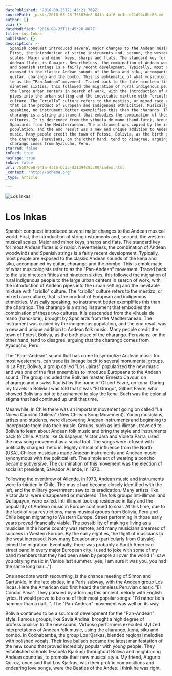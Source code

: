 ```yaml
---
datePublished: '2016-08-25T21:45:21.769Z'
sourcePath: _posts/2016-08-25-75507de8-041a-4af6-bc3d-d21d94c8bc80.md
author: []
via: {}
dateModified: '2016-08-25T21:45:20.887Z'
title: Los Inkas
publisher: {}
description: >-
  Spanish conquest introduced several major changes to the Andean musical world.
  First, the introduction of string instruments and, second, the western musical
  scales: Major and minor keys, sharps and flats. The standard key for most
  Andean flutes is G major. Nevertheless, the combination of Andean woodwinds
  and Spanish strings is a fairly recent development. Typically, most people are
  exposed to the classic Andean sounds of the kena and siku, accompanied by
  guitar, charango and the bombo. This is emblematic of what musicologists refer
  to as the “Pan-Andean” movement. Traced back to the late nineteen fifties and
  nineteen sixties, this followed the migration of rural indigenous people to
  the large urban centers in search of work, with the introduction of Andean
  pipes into the urban setting and the inevitable mixture with “criollo”
  culture. The “criollo” culture refers to the mestizo, or mixed race culture,
  that is the product of European and indigenous ethnicities. Musically
  speaking, no instrument better exemplifies this than the charango. The
  charango is a string instrument that embodies the combination of these two
  cultures. It is descended from the vihuela de mano (hand-lute), brought by
  Spaniards from the Mediterranean. The instrument was copied by the indigenous
  population, and the end result was a new and unique addition to Andean folk
  music. Many people credit the town of Potosí, Bolivia, as the birth place of
  the charango. Peruvians, on the other hand, tend to disagree, arguing that the
  charango comes from Ayacucho, Peru.
starred: false
inFeed: true
hasPage: true
inNav: false
url: 75507de8-041a-4af6-bc3d-d21d94c8bc80/index.html
_context: 'http://schema.org'
_type: Article

---
```

![Los Inkas](https://the-grid-user-content.s3-us-west-2.amazonaws.com/9b65e60d-d6b2-4047-978f-f4977c98c8f2.jpg)

# Los Inkas

Spanish conquest introduced several major changes to the Andean musical world. First, the introduction of string instruments and, second, the western musical scales: Major and minor keys, sharps and flats. The standard key for most Andean flutes is G major. Nevertheless, the combination of Andean woodwinds and Spanish strings is a fairly recent development. Typically, most people are exposed to the classic Andean sounds of the kena and siku, accompanied by guitar, charango and the bombo. This is emblematic of what musicologists refer to as the "Pan-Andean" movement. Traced back to the late nineteen fifties and nineteen sixties, this followed the migration of rural indigenous people to the large urban centers in search of work, with the introduction of Andean pipes into the urban setting and the inevitable mixture with "criollo" culture. The "criollo" culture refers to the mestizo, or mixed race culture, that is the product of European and indigenous ethnicities. Musically speaking, no instrument better exemplifies this than the charango. The charango is a string instrument that embodies the combination of these two cultures. It is descended from the vihuela de mano (hand-lute), brought by Spaniards from the Mediterranean. The instrument was copied by the indigenous population, and the end result was a new and unique addition to Andean folk music. Many people credit the town of Potosí, Bolivia, as the birth place of the charango. Peruvians, on the other hand, tend to disagree, arguing that the charango comes from Ayacucho, Peru.

The "Pan--Andean" sound that has come to symbolize Andean music for most westerners, can trace its lineage back to several monumental groups. In La Paz, Bolivia, a group called "Los Jairas" popularized the new music and was one of the first ensembles to introduce Europeans to the Andean sound. The group included the Bolivian master, Ernesto Cavour, on charango and a swiss flautist by the name of Gilbert Favre, on kena. During my travels in Bolivia I was told that it was "El Gringo", Gilbert Favre, who showed Bolivians not to be ashamed to play the kena. Such was the colonial stigma that had continued up until that time.

Meanwhile, in Chile there was an important movement going on called "La Nueva Canción Chilena" (New Chilean Song Movement). Young musicians, artists and students, were discovering Andean instruments and beginning to incorporate them into their music. Groups, such as Inti-illimani, traveled to Bolivia to learn about Andean folk music and bring the style and instruments back to Chile. Artists like Quilapayun, Victor Jara and Violeta Parra, used the new song movement as a social tool. The songs were infused with politically charged rhetoric. Highly critical of influence from the North (USA), Chilean musicians made Andean instruments and Andean music synonymous with the political left. The simple act of wearing a poncho became subversive. The culmination of this movement was the election of socialist president, Salvador Allende, in 1970\.

Following the overthrow of Allende, in 1973, Andean music and instruments were forbidden in Chile. The music had become closely identified with the left, and the military government saw to its eradication. Many artists, like Victor Jara, were disappeared or murdered. The folk groups Inti-illimani and Quilapayun, were exiled. Inti-illimani took up residence in Italy and the popularity of Andean music in Europe continued to soar. At this time, due to the lack of visa restrictions, many musical groups from Bolivia, Peru and Chile began migrating to Western Europe. Street performing in those early years proved financially viable. The possibility of making a living as a musician in the home country was remote, and many musicians dreamed of success in Western Europe. By the early eighties, the flight of musicians to the west increased. Now many Ecuadorians (particularly from Otavalo) joined the migration. Eventually, there was probably a South American street band in every major European city. I used to joke with some of my band members that they had been seen by people all over the world ("I saw you playing music in Venice last summer...yes, I am sure it was you, you had the same long hair...").

One anecdote worth recounting, is the chance meeting of Simon and Garfunkle, in the late sixties, in a Paris subway, with the Andean group Los Incas. Here the American duo first heard the timeless Peruvian classic "El Cóndor Pasa". They pursued by adorning this ancient melody with English lyrics. It would prove to be one of their most popular songs: "I'd rather be a hammer than a nail...". The "Pan-Andean" movement was well on its way.

Bolivia continued to be a source of development for the "Pan-Andean" style. Famous groups, like Savia Andina, brought a high degree of professionalism to the new sound. Virtuoso performers executed stylized interpretations of Andean folk music, using the charango, kena, siku and bombo. In Cochabamba, the group Los Kjarkas, blended regional melodies with polished vocals. Their love ballads became the latest manifestation of the new sound that proved incredibly popular with young people. They established schools (Escuela Kjarkas) throughout Bolivia and neighboring Andean countries, to promote their new musical style. My friend, Augurio Quiroz, once said that Los Kjarkas, with their prolific compositions and endearing love songs, were the Beatles of the Andes. I think he was right.